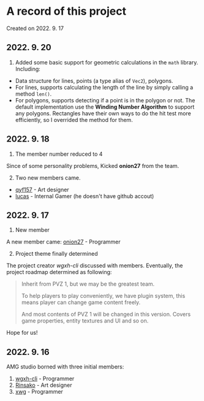 # A record of this project

Created on 2022. 9. 17

## 2022. 9. 20

1. Added some basic support for geometric calculations in the `math` library. Including:
- Data structure for lines, points (a type alias of `Vec2`), polygons.
- For lines, supports calculating the length of the line by simply calling a method `len()`.
- For polygons, supports detecting if a point is in the polygon or not. The default implementation use the **Winding Number Algorithm** to support any polygons. Rectangles have their own ways to do the hit test more efficiently, so I overrided the method for them.

## 2022. 9. 18

1. The member number reduced to 4

Since of some personality problems, Kicked **onion27** from the team.

2. Two new members came.

- [qyf157](https://github.com/qyf157) - Art designer
- [lucas](about:blank) - Internal Gamer (he doesn't have github accout)

## 2022. 9. 17

1. New member

A new member came: [onion27](https://github.com/onion27) - Programmer

2. Project theme finally determined

The project creator *wgxh-cli* discussed with members. Eventually, the project roadmap determined as following:

> Inherit from PVZ 1, but we may be the greatest team.
>
> To help players to play conveniently, we have plugin system, this means player can change game content freely.
>
> And most contents of PVZ 1 will be changed in this version. Covers game properties, entity textures and UI and so on.

Hope for us!

## 2022. 9. 16

AMG studio borned with three initial members:

1. [wgxh-cli](https://github.com/wgxh-cli) - Programmer
2. [Rinsako](https://github.com/Rinsako) - Art designer
3. [xwg](https://github.com/xiaowanggua) - Programmer

